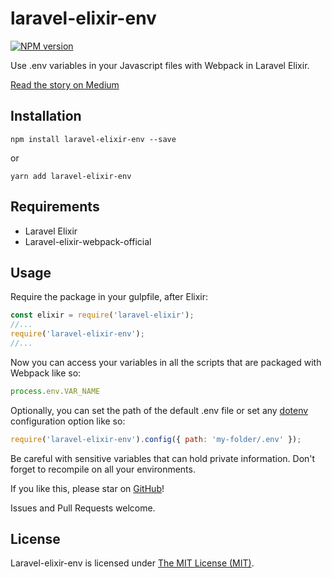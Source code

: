 # laravel-elixir-env

[![NPM version][npm-image]][npm-url]

Use .env variables in your Javascript files with Webpack in Laravel Elixir.

[Read the story on Medium](https://medium.com/appstract/environment-variables-in-javascript-with-laravel-elixir-593df994d765)

## Installation

`
npm install laravel-elixir-env --save
`

or

`
yarn add laravel-elixir-env
`

## Requirements

- Laravel Elixir
- Laravel-elixir-webpack-official


## Usage

Require the package in your gulpfile, after Elixir:

```javascript
const elixir = require('laravel-elixir');
//...
require('laravel-elixir-env');
//...
```

Now you can access your variables in all the scripts that are packaged with Webpack like so:

```javascript
process.env.VAR_NAME
```

Optionally, you can set the path of the default .env file or set any [dotenv](https://www.npmjs.com/package/dotenv#options) configuration option like so:

```javascript 
require('laravel-elixir-env').config({ path: 'my-folder/.env' });
```

Be careful with sensitive variables that can hold private information. Don't forget to recompile on all your environments. 

If you like this, please star on [GitHub](https://github.com/appstract/laravel-elixir-env)!

Issues and Pull Requests welcome.

## License

Laravel-elixir-env is licensed under [The MIT License (MIT)](LICENSE.md). 


[npm-url]: https://www.npmjs.com/package/laravel-elixir-env
[npm-image]: https://badge.fury.io/js/laravel-elixir-env.svg
